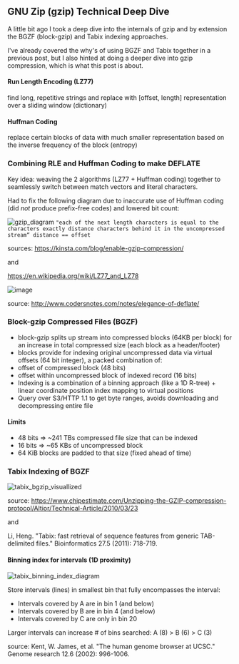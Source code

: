 ## GNU Zip (gzip) Technical Deep Dive

A little bit ago I took a deep dive into the internals of gzip and by extension the BGZF (block-gzip) and Tabix indexing approaches.

I've already covered the why's of using BGZF and Tabix together in a previous post, but I also hinted at doing a deeper dive into gzip compression, which is 
what this post is about.

#### Run Length Encoding (LZ77)

find long, repetitive strings and replace with [offset, length] representation over a sliding window (dictionary)

#### Huffman Coding

replace certain blocks of data with much smaller representation based on the inverse frequency of the block (entropy)

### Combining RLE and Huffman Coding to make DEFLATE

Key idea: weaving the 2 algorithms (LZ77 + Huffman coding) together to seamlessly switch between match vectors and literal characters.

Had to fix the following diagram due to inaccurate use of Huffman coding (did *not* produce prefix-free codes) and lowered bit count:

![gzip_diagram](https://github.com/user-attachments/assets/63320ce3-a6dd-4727-8110-f59aabcace55)
`"each of the next length characters is equal to the characters exactly distance characters behind it in the uncompressed stream“ distance == offset`

sources: https://kinsta.com/blog/enable-gzip-compression/

and

https://en.wikipedia.org/wiki/LZ77_and_LZ78

![image](https://github.com/user-attachments/assets/628e601c-e051-490e-8d97-322084d2421c)

source: http://www.codersnotes.com/notes/elegance-of-deflate/

### Block-gzip Compressed Files (BGZF)

* block-gzip splits up stream into compressed blocks (64KB per block) for an increase in total compressed size (each block as a header/footer)
* blocks provide for indexing original uncompressed data via virtual offsets (64 bit integer), a packed combination of:
* offset of compressed block (48 bits)
* offset within uncompressed block of indexed record (16 bits)
* Indexing is a combination of a binning approach (like a 1D R-tree) + linear coordinate position index mapping to virtual positions
* Query over S3/HTTP 1.1 to get byte ranges, avoids downloading and decompressing entire file

#### Limits
* 48 bits => ~241 TBs compressed file size that can be indexed
* 16 bits => ~65 KBs of uncompressed block
* 64 KiB blocks are padded to that size (fixed ahead of time)


### Tabix Indexing of BGZF

![tabix_bgzip_visuallized](https://github.com/user-attachments/assets/193bd15c-7edf-4b83-a9ba-2e3af9a424dc)

source: https://www.chipestimate.com/Unzipping-the-GZIP-compression-protocol/Altior/Technical-Article/2010/03/23 

and 

Li, Heng. "Tabix: fast retrieval of sequence features from generic TAB-delimited files." Bioinformatics 27.5 (2011): 718-719.

#### Binning index for intervals (1D proximity)

![tabix_binning_index_diagram](https://github.com/user-attachments/assets/1fb805f8-5040-4a6d-a1e0-7eb6e7a3dfb2)

Store intervals (lines) in smallest bin that fully encompasses the interval:
*	Intervals covered by A are in bin 1 (and below)
*	Intervals covered by B are in bin 4 (and below)
*	Intervals covered by C are only in bin 20
  
Larger intervals can increase # of bins searched: A (8) > B (6) > C (3)

source: Kent, W. James, et al. "The human genome browser at UCSC." Genome research 12.6 (2002): 996-1006.

